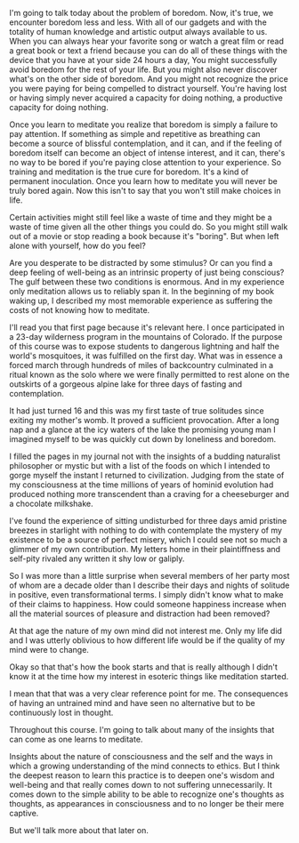 

I'm going to talk today about the problem of boredom. Now, it's true, we encounter boredom less and less. With all of our gadgets and with the totality of human knowledge and artistic output always available to us. When you can always hear your favorite song or watch a great film or read a great book or text a friend because you can do all of these things with the device that you have at your side 24 hours a day, You might successfully avoid boredom for the rest of your life. But you might also never discover what's on the other side of boredom. And you might not recognize the price you were paying for being compelled to distract yourself. You're having lost or having simply never acquired a capacity for doing nothing, a productive capacity for doing nothing.

Once you learn to meditate you realize that boredom is simply a failure to pay attention. If something as simple and repetitive as breathing can become a source of blissful contemplation, and it can, and if the feeling of boredom itself can become an object of intense interest, and it can, there's no way to be bored if you're paying close attention to your experience. So training and meditation is the true cure for boredom. It's a kind of permanent inoculation. Once you learn how to meditate you will never be truly bored again. Now this isn't to say that you won't still make choices in life.

Certain activities might still feel like a waste of time and they might be a waste of time given all the other things you could do. So you might still walk out of a movie or stop reading a book because it's "boring". But when left alone with yourself, how do you feel?

Are you desperate to be distracted by some stimulus? Or can you find a deep feeling of well-being as an intrinsic property of just being conscious? The gulf between these two conditions is enormous. And in my experience only meditation allows us to reliably span it. In the beginning of my book waking up, I described my most memorable experience as suffering the costs of not knowing how to meditate.

I'll read you that first page because it's relevant here. I once participated in a 23-day wilderness program in the mountains of Colorado. If the purpose of this course was to expose students to dangerous lightning and half the world's mosquitoes, it was fulfilled on the first day. What was in essence a forced march through hundreds of miles of backcountry culminated in a ritual known as the solo where we were finally permitted to rest alone on the outskirts of a gorgeous alpine lake for three days of fasting and contemplation.

It had just turned 16 and this was my first taste of true solitudes since exiting my mother's womb. It proved a sufficient provocation. After a long nap and a glance at the icy waters of the lake the promising young man I imagined myself to be was quickly cut down by loneliness and boredom.

I filled the pages in my journal not with the insights of a budding naturalist philosopher or mystic but with a list of the foods on which I intended to gorge myself the instant I returned to civilization. Judging from the state of my consciousness at the time millions of years of hominid evolution had produced nothing more transcendent than a craving for a cheeseburger and a chocolate milkshake.

I've found the experience of sitting undisturbed for three days amid pristine breezes in starlight with nothing to do with contemplate the mystery of my existence to be a source of perfect misery, which I could see not so much a glimmer of my own contribution. My letters home in their plaintiffness and self-pity rivaled any written it shy low or galiply.

So I was more than a little surprise when several members of her party most of whom are a decade older than I describe their days and nights of solitude in positive, even transformational terms. I simply didn't know what to make of their claims to happiness. How could someone happiness increase when all the material sources of pleasure and distraction had been removed?

At that age the nature of my own mind did not interest me. Only my life did and I was utterly oblivious to how different life would be if the quality of my mind were to change.

Okay so that that's how the book starts and that is really although I didn't know it at the time how my interest in esoteric things like meditation started.

I mean that that was a very clear reference point for me. The consequences of having an untrained mind and have seen no alternative but to be continuously lost in thought.

Throughout this course. I'm going to talk about many of the insights that can come as one learns to meditate.

Insights about the nature of consciousness and the self and the ways in which a growing understanding of the mind connects to ethics. But I think the deepest reason to learn this practice is to deepen one's wisdom and well-being and that really comes down to not suffering unnecessarily. It comes down to the simple ability to be able to recognize one's thoughts as thoughts, as appearances in consciousness and to no longer be their mere captive.

But we'll talk more about that later on.
